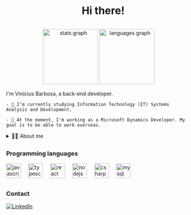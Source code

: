 <!--título-->
<div id="user-content-toc">
  <ul align="center">
    <summary><h1 style="display: inline-block">Hi there!</h1></summary>
</div>

<!-- GithubStats -->
  <div align="center">
    <img src="https://github-readme-stats.vercel.app/api?username=thatsvinnie&hide_title=false&hide_rank=false&show_icons=true&include_all_commits=true&count_private=true&disable_animations=false&theme=dark&locale=en&hide_border=false&order=1" height="150" alt="stats graph"  />
    <img src="https://github-readme-stats.vercel.app/api/top-langs?username=thatsvinnie&locale=en&hide_title=false&layout=compact&card_width=320&theme=dark&hide_border=false&order=2" height="150" alt="languages graph"  />
  </div>
    
  <!-- Presentation -->
  <p>
    I'm Vinícius Barbosa, a back-end developer.

    - 🌱 I’m currently studying Information Technology (IT) Systems Analysis and Development.

    - 🔭 At the moment, I'm working as a Microsoft Dynamics Developer. My goal is to be able to work overseas.

  </p>

  <!-- Dropdown -->
  <details>
    <summary>👨‍💻 About me</summary>

    - 💬 I'm 22 years old, currently living in Brazil. I have fluency in English, B2 Cambrigde Level.
    - ⚙ I have experience with JS, Node.JS, C#, MYSQL and Microsoft Dynamics.

  </details>

##

  <!-- Skills: Programming Languages -->
  <div align="left">
    <h3>Programming languages</h3>
    <img src="https://cdn.jsdelivr.net/gh/devicons/devicon/icons/javascript/javascript-original.svg" height="40" alt="javascript logo"  />
    <img width="12" />
    <img src="https://cdn.jsdelivr.net/gh/devicons/devicon/icons/typescript/typescript-original.svg" height="40" alt="typescript logo"  />
    <img width="12" />
    <img src="https://cdn.jsdelivr.net/gh/devicons/devicon/icons/react/react-original.svg" height="40" alt="react logo"  />
    <img width="12" />
    <img src="https://cdn.jsdelivr.net/gh/devicons/devicon/icons/nodejs/nodejs-original.svg" height="40" alt="nodejs logo"  />
    <img width="12" />
    <img src="https://cdn.jsdelivr.net/gh/devicons/devicon/icons/csharp/csharp-original.svg" height="40" alt="csharp logo"  />
    <img width="12" />
    <img src="https://skillicons.dev/icons?i=mysql" height="40" alt="mysql logo"  />
  </div>

##
  <h3>Contact</h3>
  
  <!-- Links -->
  [![LinkedIn](https://img.shields.io/badge/LinkedIn-0077B5?style=for-the-badge&logo=linkedin&logoColor=white)](https://www.linkedin.com/in/vinícius-barbosa-b73851180//)

